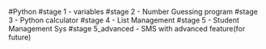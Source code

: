 #Python
#stage 1 - variables 
#stage 2 - Number Guessing program
#stage 3 - Python calculator
#stage 4 - List Management
#stage 5 - Student Management Sys
#stage 5_advanced - SMS with advanced feature(for future)

